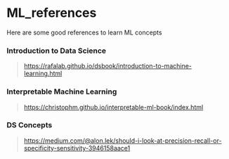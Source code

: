 # ML_references
Here are some good references to learn ML concepts


### Introduction to Data Science
> https://rafalab.github.io/dsbook/introduction-to-machine-learning.html

### Interpretable Machine Learning
> https://christophm.github.io/interpretable-ml-book/index.html

### DS Concepts
> https://medium.com/@alon.lek/should-i-look-at-precision-recall-or-specificity-sensitivity-3946158aace1
